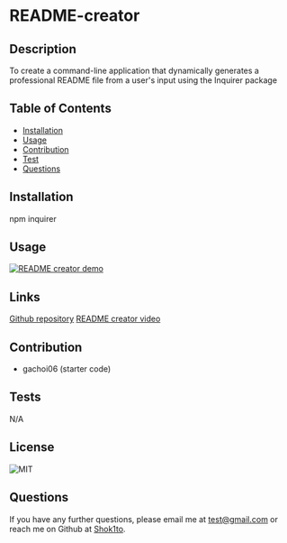 # README-creator

## Description
To create a command-line application that dynamically generates a professional README file from a user's input using the Inquirer package

## Table of Contents

* [Installation](#installation)
* [Usage](#usage)
* [Contribution](#contribution)
* [Test](#test)
* [Questions](#questions)


## Installation

npm inquirer 

## Usage

[![README creator demo](https://img.youtube.com/vi/BmcxwaopGsQ/0.jpg)](https://www.youtube.com/watch?v=BmcxwaopGsQ)



## Links
[Github repository](https://github.com/Shok1to/README-creator)
[README creator video](https://drive.google.com/file/d/1HpeIZh9U3wK6QlwfXz5x93WHS3bQ6jxb/view)

## Contribution
- gachoi06 (starter code)

## Tests
N/A

## License
![MIT](https://img.shields.io/badge/license-MIT-lightgrey.png)

## Questions
If you have any further questions, please email me at [test@gmail.com](mailto:test@gmail.com) or reach me on Github at [Shok1to](https://github.com/Shok1to).


